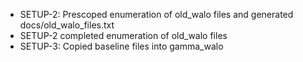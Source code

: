 
- SETUP-2: Prescoped enumeration of old_walo files and generated docs/old_walo_files.txt
- SETUP-2 completed enumeration of old_walo files
- SETUP-3: Copied baseline files into gamma_walo
